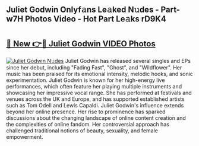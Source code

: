 ## Juliet Godwin Onlyf𝚊ns Le𝚊ked N𝚞des - Part-w7H Photos Video - Hot Part Le𝚊ks rD9K4

# <h2><a href="http://ab2660.deff.icu/?id=Juliet+Godwin">🔗 New 👉🔴 Juliet Godwin VIDEO Photos</a></h2>

[![Juliet Godwin N𝚞des](https://i.imgur.com/rIISA9y.gif)](http://ab2660.deff.icu/?id=Juliet+Godwin)
Juliet Godwin has released several singles and EPs since her debut, including "Fading Fast", "Ghost", and "Wildflower". Her music has been praised for its emotional intensity, melodic hooks, and sonic experimentation. Juliet Godwin is known for her high-energy live performances, which often feature her playing multiple instruments and showcasing her impressive vocal range. She has performed at festivals and venues across the UK and Europe, and has supported established artists such as Tom Odell and Lewis Capaldi. Juliet Godwin's influence extends beyond her online presence. Her rise to prominence has sparked discussions about the changing landscape of online content creation and the complexities of online fandom. Her controversial approach has challenged traditional notions of beauty, sexuality, and female empowerment.
